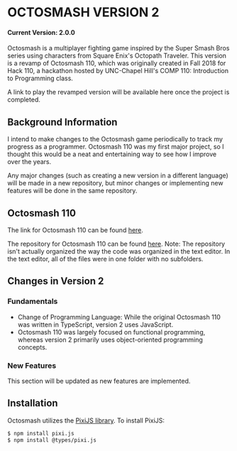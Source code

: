 # OCTOSMASH VERSION 2
#### Current Version: 2.0.0
Octosmash is a multiplayer fighting game inspired by the Super Smash Bros series using characters from Square Enix's Octopath Traveler. This version is a revamp of Octosmash 110, which was originally created in Fall 2018 for Hack 110, a hackathon hosted by UNC-Chapel Hill's COMP 110: Introduction to Programming class.

A link to play the revamped version will be available here once the project is completed.

## Background Information
I intend to make changes to the Octosmash game periodically to track my progress as a programmer. Octosmash 110 was my first major project, so I thought this would be a neat and entertaining way to see how I improve over the years.

Any major changes (such as creating a new version in a different language) will be made in a new repository, but minor changes or implementing new features will be done in the same repository.

## Octosmash 110
The link for Octosmash 110 can be found [here](http://apps.introcs.com/linzhou/z-hack-110/octosmash-110.html).

The repository for Octosmash 110 can be found [here](https://github.com/lin-zhou/Octosmash-110). Note: The repository isn't actually organized the way the code was organized in the text editor. In the text editor, all of the files were in one folder with no subfolders.

## Changes in Version 2
### Fundamentals
* Change of Programming Language: While the original Octosmash 110 was written in TypeScript, version 2 uses JavaScript.
* Octosmash 110 was largely focused on functional programming, whereas version 2 primarily uses object-oriented programming concepts.

### New Features
This section will be updated as new features are implemented.

## Installation
Octosmash utilizes the [PixiJS library](http://www.pixijs.com).
To install PixiJS:
```sh
$ npm install pixi.js
$ npm install @types/pixi.js
```
